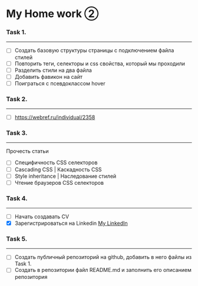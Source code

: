 # My Home work ②

### Task 1.
***

- [ ] Создать базовую структуры страницы с подключением файла стилей
- [ ] Повторить теги, селекторы и css свойства, который мы проходили
- [ ] Разделить стили на два файла
- [ ] Добавить фавикон на сайт
- [ ] Поиграться с псевдоклассом hover

### Task 2.
***

- [ ] https://webref.ru/individual/2358

### Task 3.
***
Прочесть статьи
- [ ] Специфичность CSS селекторов
- [ ] Cascading CSS | Каскадность CSS
- [ ] Style inheritance | Наследование стилей
- [ ] Чтение браузеров CSS селекторов

### Task 4.
***

- [ ] Начать создавать CV
- [x] Зарегистрироваться на Linkedin [My LinkedIn](https://www.linkedin.com/in/olga-grishchenko-364670239/)

### Task 5.
***

- [ ] Создать публичный репозиторий на github, добавить в него файлы из Task 1.
- [ ] Создать в репозитории файл README.md и заполнить его описанием репозитория

